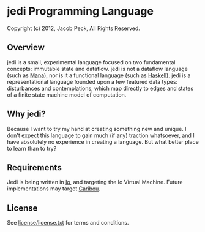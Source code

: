 # jedi Programming Language 

Copyright (c) 2012, Jacob Peck, All Rights Reserved.

## Overview

jedi is a small, experimental language focused on two fundamental concepts: immutable state and dataflow.  jedi is not a dataflow language (such as [Mana](https://github.com/jeremytregunna/Mana)), nor is it a functional language (such as [Haskell](http://www.haskell.org/haskellwiki/Haskell)).  jedi is a representational language founded upon a few featured data types: disturbances and contemplations, which map directly to edges and states of a finite state machine model of computation.


## Why jedi?  

Because I want to try my hand at creating something new and unique.  I don't expect this language to gain much (if any) traction whatsoever, and I have absolutely no experience in creating a language.  But what better place to learn than to try?

## Requirements

Jedi is being written in [Io](http://iolanguage.com/), and targeting the Io Virtual Machine.  Future implementations may target [Caribou](https://github.com/jeremytregunna/caribou).

## License

See [license/license.txt](https://raw.github.com/gatesphere/jedi/license/license.txt) for terms and conditions.
